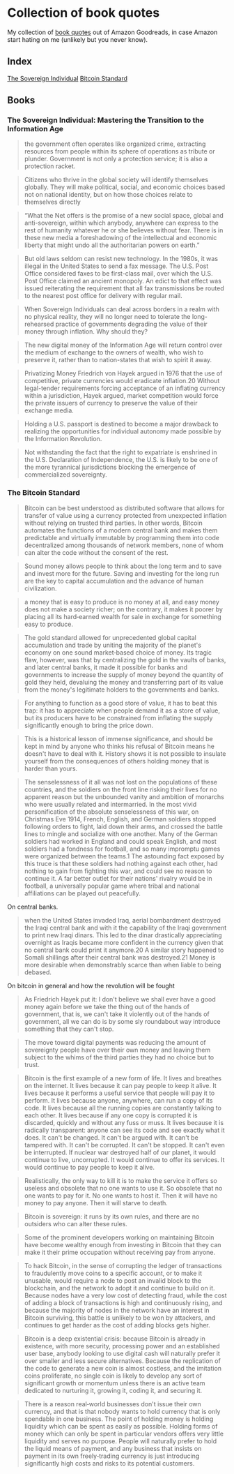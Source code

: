 # Collection of book quotes

My collection of [book quotes](https://www.goodreads.com/user/show/124508735-b) out of Amazon Goodreads, in case Amazon start hating on me (unlikely but you never know).

## Index

[The Sovereign Individual](#the-sovereign-individual-mastering-the-transition-to-the-information-age)
[Bitcoin Standard](#the-bitcoin-standard)

## Books

### The Sovereign Individual: Mastering the Transition to the Information Age

> the government often operates like organized crime, extracting resources from people within its sphere of operations as tribute or plunder. Government is not only a protection service; it is also a protection racket.

> Citizens who thrive in the global society will identify themselves globally. They will make political, social, and economic choices based not on national identity, but on how those choices relate to themselves directly

> “What the Net offers is the promise of a new social space, global and anti-sovereign, within which anybody, anywhere can express to the rest of humanity whatever he or she believes without fear. There is in these new media a foreshadowing of the intellectual and economic liberty that might undo all the authoritarian powers on earth.”

> But old laws seldom can resist new technology. In the 1980s, it was illegal in the United States to send a fax message. The U.S. Post Office considered faxes to be first-class mail, over which the U.S. Post Office claimed an ancient monopoly. An edict to that effect was issued reiterating the requirement that all fax transmissions be routed to the nearest post office for delivery with regular mail.

> When Sovereign Individuals can deal across borders in a realm with no physical reality, they will no longer need to tolerate the long-rehearsed practice of governments degrading the value of their money through inflation. Why should they?

> The new digital money of the Information Age will return control over the medium of exchange to the owners of wealth, who wish to preserve it, rather than to nation-states that wish to spirit it away.

> Privatizing Money Friedrich von Hayek argued in 1976 that the use of competitive, private currencies would eradicate inflation.20 Without legal-tender requirements forcing acceptance of an inflating currency within a jurisdiction, Hayek argued, market competition would force the private issuers of currency to preserve the value of their exchange media.

> Holding a U.S. passport is destined to become a major drawback to realizing the opportunities for individual autonomy made possible by the Information Revolution.

> Not withstanding the fact that the right to expatriate is enshrined in the U.S. Declaration of Independence, the U.S. is likely to be one of the more tyrannical jurisdictions blocking the emergence of commercialized sovereignty.

### The Bitcoin Standard

> Bitcoin can be best understood as distributed software that allows for transfer of value using a currency protected from unexpected inflation without relying on trusted third parties. In other words, Bitcoin automates the functions of a modern central bank and makes them predictable and virtually immutable by programming them into code decentralized among thousands of network members, none of whom can alter the code without the consent of the rest.

> Sound money allows people to think about the long term and to save and invest more for the future. Saving and investing for the long run are the key to capital accumulation and the advance of human civilization.

> a money that is easy to produce is no money at all, and easy money does not make a society richer; on the contrary, it makes it poorer by placing all its hard‐earned wealth for sale in exchange for something easy to produce.

> The gold standard allowed for unprecedented global capital accumulation and trade by uniting the majority of the planet's economy on one sound market‐based choice of money. Its tragic flaw, however, was that by centralizing the gold in the vaults of banks, and later central banks, it made it possible for banks and governments to increase the supply of money beyond the quantity of gold they held, devaluing the money and transferring part of its value from the money's legitimate holders to the governments and banks.

> For anything to function as a good store of value, it has to beat this trap: it has to appreciate when people demand it as a store of value, but its producers have to be constrained from inflating the supply significantly enough to bring the price down.

> This is a historical lesson of immense significance, and should be kept in mind by anyone who thinks his refusal of Bitcoin means he doesn't have to deal with it. History shows it is not possible to insulate yourself from the consequences of others holding money that is harder than yours.

> The senselessness of it all was not lost on the populations of these countries, and the soldiers on the front line risking their lives for no apparent reason but the unbounded vanity and ambition of monarchs who were usually related and intermarried. In the most vivid personification of the absolute senselessness of this war, on Christmas Eve 1914, French, English, and German soldiers stopped following orders to fight, laid down their arms, and crossed the battle lines to mingle and socialize with one another. Many of the German soldiers had worked in England and could speak English, and most soldiers had a fondness for football, and so many impromptu games were organized between the teams.1 The astounding fact exposed by this truce is that these soldiers had nothing against each other, had nothing to gain from fighting this war, and could see no reason to continue it. A far better outlet for their nations' rivalry would be in football, a universally popular game where tribal and national affiliations can be played out peacefully.

On central banks.
> when the United States invaded Iraq, aerial bombardment destroyed the Iraqi central bank and with it the capability of the Iraqi government to print new Iraqi dinars. This led to the dinar drastically appreciating overnight as Iraqis became more confident in the currency given that no central bank could print it anymore.20 A similar story happened to Somali shillings after their central bank was destroyed.21 Money is more desirable when demonstrably scarce than when liable to being debased.

On bitcoin in general and how the revolution will be fought
> As Friedrich Hayek put it: I don't believe we shall ever have a good money again before we take the thing out of the hands of government, that is, we can't take it violently out of the hands of government, all we can do is by some sly roundabout way introduce something that they can't stop.

> The move toward digital payments was reducing the amount of sovereignty people have over their own money and leaving them subject to the whims of the third parties they had no choice but to trust.

> Bitcoin is the first example of a new form of life. It lives and breathes on the internet. It lives because it can pay people to keep it alive. It lives because it performs a useful service that people will pay it to perform. It lives because anyone, anywhere, can run a copy of its code. It lives because all the running copies are constantly talking to each other. It lives because if any one copy is corrupted it is discarded, quickly and without any fuss or muss. It lives because it is radically transparent: anyone can see its code and see exactly what it does. It can't be changed. It can't be argued with. It can't be tampered with. It can't be corrupted. It can't be stopped. It can't even be interrupted. If nuclear war destroyed half of our planet, it would continue to live, uncorrupted. It would continue to offer its services. It would continue to pay people to keep it alive.

> Realistically, the only way to kill it is to make the service it offers so useless and obsolete that no one wants to use it. So obsolete that no one wants to pay for it. No one wants to host it. Then it will have no money to pay anyone. Then it will starve to death.

> Bitcoin is sovereign: it runs by its own rules, and there are no outsiders who can alter these rules.

> Some of the prominent developers working on maintaining Bitcoin have become wealthy enough from investing in Bitcoin that they can make it their prime occupation without receiving pay from anyone.

> To hack Bitcoin, in the sense of corrupting the ledger of transactions to fraudulently move coins to a specific account, or to make it unusable, would require a node to post an invalid block to the blockchain, and the network to adopt it and continue to build on it. Because nodes have a very low cost of detecting fraud, while the cost of adding a block of transactions is high and continuously rising, and because the majority of nodes in the network have an interest in Bitcoin surviving, this battle is unlikely to be won by attackers, and continues to get harder as the cost of adding blocks gets higher. 

> Bitcoin is a deep existential crisis: because Bitcoin is already in existence, with more security, processing power and an established user base, anybody looking to use digital cash will naturally prefer it over smaller and less secure alternatives. Because the replication of the code to generate a new coin is almost costless, and the imitation coins proliferate, no single coin is likely to develop any sort of significant growth or momentum unless there is an active team dedicated to nurturing it, growing it, coding it, and securing it.

> There is a reason real‐world businesses don't issue their own currency, and that is that nobody wants to hold currency that is only spendable in one business. The point of holding money is holding liquidity which can be spent as easily as possible. Holding forms of money which can only be spent in particular vendors offers very little liquidity and serves no purpose. People will naturally prefer to hold the liquid means of payment, and any business that insists on payment in its own freely‐trading currency is just introducing significantly high costs and risks to its potential customers.



